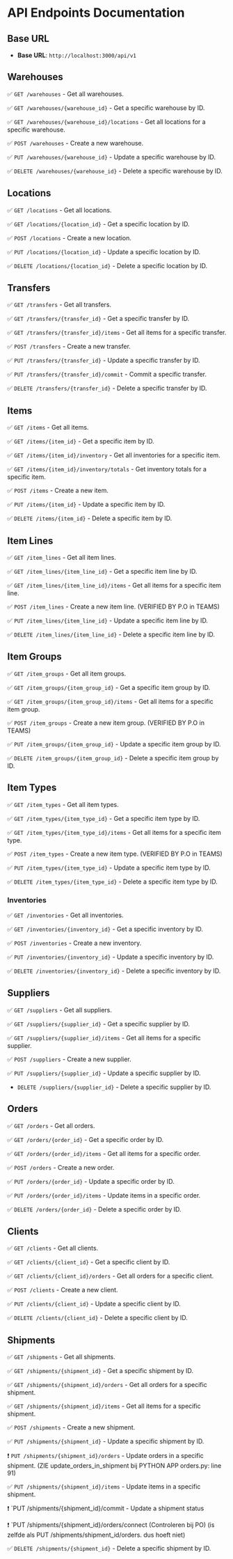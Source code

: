 # API Endpoints Documentation


## Base URL

- **Base URL**: `http://localhost:3000/api/v1`


## Warehouses

✅ `GET /warehouses` - Get all warehouses.

✅ `GET /warehouses/{warehouse_id}` - Get a specific warehouse by ID.

✅ `GET /warehouses/{warehouse_id}/locations` - Get all locations for a specific warehouse.

✅ `POST /warehouses` - Create a new warehouse.

✅ `PUT /warehouses/{warehouse_id}` - Update a specific warehouse by ID.

✅ `DELETE /warehouses/{warehouse_id}` - Delete a specific warehouse by ID.


## Locations

✅ `GET /locations` - Get all locations.

✅ `GET /locations/{location_id}` - Get a specific location by ID.

✅ `POST /locations` - Create a new location.

✅ `PUT /locations/{location_id}` - Update a specific location by ID.

✅ `DELETE /locations/{location_id}` - Delete a specific location by ID.



## Transfers

✅ `GET /transfers` - Get all transfers.

✅ `GET /transfers/{transfer_id}` - Get a specific transfer by ID.

✅ `GET /transfers/{transfer_id}/items` - Get all items for a specific transfer.

✅ `POST /transfers` - Create a new transfer.

✅ `PUT /transfers/{transfer_id}` - Update a specific transfer by ID.

✅ `PUT /transfers/{transfer_id}/commit` - Commit a specific transfer.

✅ `DELETE /transfers/{transfer_id}` - Delete a specific transfer by ID.


## Items

✅ `GET /items` - Get all items.

✅ `GET /items/{item_id}` - Get a specific item by ID.

✅ `GET /items/{item_id}/inventory` - Get all inventories for a specific item.

✅ `GET /items/{item_id}/inventory/totals` - Get inventory totals for a specific item.

✅ `POST /items` - Create a new item.

✅ `PUT /items/{item_id}` - Update a specific item by ID.

✅ `DELETE /items/{item_id}` - Delete a specific item by ID.


## Item Lines

✅ `GET /item_lines` - Get all item lines.

✅ `GET /item_lines/{item_line_id}` - Get a specific item line by ID.

✅ `GET /item_lines/{item_line_id}/items` - Get all items for a specific item line.

✅ `POST /item_lines` - Create a new item line. (VERIFIED BY P.O in TEAMS)

✅ `PUT /item_lines/{item_line_id}` - Update a specific item line by ID.

✅ `DELETE /item_lines/{item_line_id}` - Delete a specific item line by ID.





## Item Groups

✅ `GET /item_groups` - Get all item groups.

✅ `GET /item_groups/{item_group_id}` - Get a specific item group by ID.

✅ `GET /item_groups/{item_group_id}/items` - Get all items for a specific item group.

✅ `POST /item_groups` - Create a new item group. (VERIFIED BY P.O in TEAMS)

✅ `PUT /item_groups/{item_group_id}` - Update a specific item group by ID.

✅ `DELETE /item_groups/{item_group_id}` - Delete a specific item group by ID.





## Item Types

✅ `GET /item_types` - Get all item types.

✅ `GET /item_types/{item_type_id}` - Get a specific item type by ID.

✅ `GET /item_types/{item_type_id}/items` - Get all items for a specific item type.

✅ `POST /item_types` - Create a new item type. (VERIFIED BY P.O in TEAMS)

✅ `PUT /item_types/{item_type_id}` - Update a specific item type by ID.

✅ `DELETE /item_types/{item_type_id}` - Delete a specific item type by ID.





### Inventories

✅ `GET /inventories` - Get all inventories.

✅ `GET /inventories/{inventory_id}` - Get a specific inventory by ID.

✅ `POST /inventories` - Create a new inventory.

✅ `PUT /inventories/{inventory_id}` - Update a specific inventory by ID.

✅ `DELETE /inventories/{inventory_id}` - Delete a specific inventory by ID.






## Suppliers

✅ `GET /suppliers` - Get all suppliers.

✅ `GET /suppliers/{supplier_id}` - Get a specific supplier by ID.

✅ `GET /suppliers/{supplier_id}/items` - Get all items for a specific supplier.

✅ `POST /suppliers` - Create a new supplier.

✅ `PUT /suppliers/{supplier_id}` - Update a specific supplier by ID.

- `DELETE /suppliers/{supplier_id}` - Delete a specific supplier by ID.






## Orders

✅ `GET /orders` - Get all orders.

✅ `GET /orders/{order_id}` - Get a specific order by ID.

✅ `GET /orders/{order_id}/items` - Get all items for a specific order.

✅ `POST /orders` - Create a new order.

✅ `PUT /orders/{order_id}` - Update a specific order by ID.

✅ `PUT /orders/{order_id}/items` - Update items in a specific order.

✅ `DELETE /orders/{order_id}` - Delete a specific order by ID.




## Clients

✅ `GET /clients` - Get all clients.

✅ `GET /clients/{client_id}` - Get a specific client by ID.

✅ `GET /clients/{client_id}/orders` - Get all orders for a specific client.

✅ `POST /clients` - Create a new client.

✅ `PUT /clients/{client_id}` - Update a specific client by ID.

✅ `DELETE /clients/{client_id}` - Delete a specific client by ID.






## Shipments

✅ `GET /shipments` - Get all shipments.

✅ `GET /shipments/{shipment_id}` - Get a specific shipment by ID.

✅ `GET /shipments/{shipment_id}/orders` - Get all orders for a specific shipment.

✅ `GET /shipments/{shipment_id}/items` - Get all items for a specific shipment.

✅ `POST /shipments` - Create a new shipment.

✅ `PUT /shipments/{shipment_id}` - Update a specific shipment by ID.

❗ `PUT /shipments/{shipment_id}/orders` - Update orders in a specific shipment. (ZIE update_orders_in_shipment bij PYTHON APP orders.py: line 91)

✅ `PUT /shipments/{shipment_id}/items` - Update items in a specific shipment.

❗ `PUT /shipments/{shipment_id}/commit - Update a shipment status

❗ `PUT /shipments/{shipment_id}/orders/connect (Controleren bij PO) (is zelfde als PUT /shipments/shipment_id/orders. dus hoeft niet)

✅ `DELETE /shipments/{shipment_id}` - Delete a specific shipment by ID.